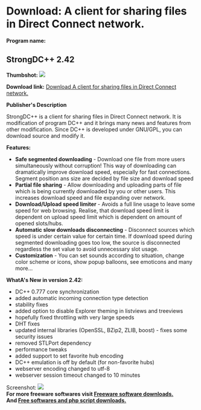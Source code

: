 # Download: A client for sharing files in Direct Connect network.

**Program name:**

## StrongDC++ 2.42

  
**Thumbshot:** ![](http://www.freewarefiles.com/screenshot/strongdc2_md.gif)   
  
**Download link:** [Download A client for sharing files in Direct Connect network.](http://freesoftwares.boysofts.com/StrongDC_program_21855.html)  
  


**Publisher's Description**  
  


StrongDC++ is a client for sharing files in Direct Connect network. It is modification of program DC++ and it brings many news and features from other modification. Since DC++ is developed under GNU/GPL, you can download source and modify it. 

**Features:**

  * **Safe segmented downloading** \- Download one file from more users simultaneously without corruption! This way of downloading can dramatically improve download speed, especially for fast connections. Segment position ans size are decided by file size and download speed 
  * **Partial file sharing** \- Allow downloading and uploading parts of file which is being currently downloaded by you or other users. This increases download speed and file expanding over network. 
  * **Download/Upload speed limiter** \- Avoids a full line usage to leave some speed for web browsing. Realise, that download speed limit is dependent on upload speed limit which is dependent on amount of opened slots/hubs. 
  * **Automatic slow downloads disconnecting** \- Disconnect sources which speed is under certain value for certain time. If download speed during segmented downloading goes too low, the source is disconnected regardless the set value to avoid unnecessary slot usage. 
  * **Customization** \- You can set sounds according to situation, change color scheme or icons, show popup balloons, see emoticons and many more... 

**WhatA's New in version 2.42:**

  * DC++ 0.777 core synchronization 
  * added automatic incoming connection type detection 
  * stability fixes 
  * added option to disable Explorer theming in listviews and treeviews 
  * hopefully fixed throttling with very large speeds 
  * DHT fixes 
  * updated internal libraries (OpenSSL, BZip2, ZLIB, boost) - fixes some security issues 
  * removed STLPort dependency 
  * performance tweaks 
  * added support to set favorite hub encoding 
  * DC++ emulation is off by default (for non-favorite hubs) 
  * webserver encoding changed to utf-8 
  * webserver session timeout changed to 10 minutes 

  
  
Screenshot: ![](http://www.freewarefiles.com/screenshot/strongdc2.gif)   
**For more freeware softwares visit [Freeware software downloads.](http://freesoftwares.boysofts.com/)**   
**And [Free softwares and php script downloads.](http://www.boysofts.com/)**
